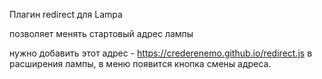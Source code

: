 Плагин redirect для Lampa

позволяет менять стартовый адрес лампы

нужно добавить этот адрес - https://crederenemo.github.io/redirect.js в расширения лампы, в меню появится кнопка смены адреса.
